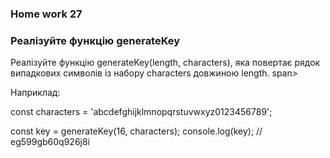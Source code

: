 ### Home work 27
### Реалізуйте функцію generateKey
Реалізуйте функцію generateKey(length, characters), яка повертає рядок випадкових символів із набору characters довжиною length. span>

Наприклад:

const characters = 'abcdefghijklmnopqrstuvwxyz0123456789';

const key = generateKey(16, characters);
console.log(key); // eg599gb60q926j8i